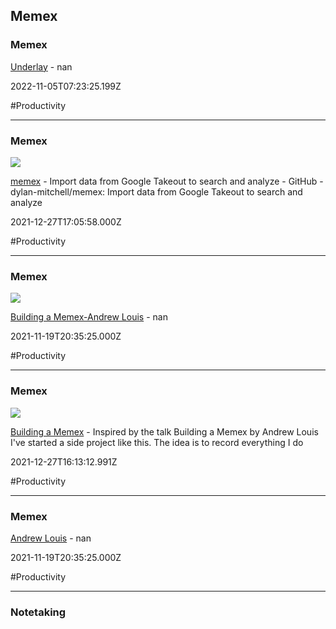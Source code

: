 ## Memex

### Memex

[Underlay](https://www.underlay.org) - nan

2022-11-05T07:23:25.199Z

#Productivity

---

### Memex

![](https://opengraph.githubassets.com/eeb1f134a9e85dab25d64e9137aece04405df966bc869a48445b231c8c011eae/dylan-mitchell/memex)

[memex](https://github.com/dylan-mitchell/memex) - Import data from Google Takeout to search and analyze - GitHub - dylan-mitchell/memex: Import data from Google Takeout to search and analyze

2021-12-27T17:05:58.000Z

#Productivity

---

### Memex

![](https://hyfen.net/static/d3cb7c892c57fb2d801fad039950a151/ebad0/memex.png)

[Building a Memex-Andrew Louis](https://hyfen.net/memex) - nan

2021-11-19T20:35:25.000Z

#Productivity

---

### Memex

![](https://adrian-philipp.com/banner.jpg)

[Building a Memex](https://adrian-philipp.com/notes/building-a-memex) - Inspired by the  talk Building a Memex  by Andrew Louis I've started a side project like this. The idea is to record everything I do

2021-12-27T16:13:12.991Z

#Productivity

---

### Memex

[Andrew Louis](https://hyfen.net) - nan

2021-11-19T20:35:25.000Z

#Productivity

---

### Notetaking
